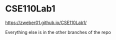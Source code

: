 # CSE110Lab1
https://zweber01.github.io/CSE110Lab1/

Everything else is in the other branches of the repo
